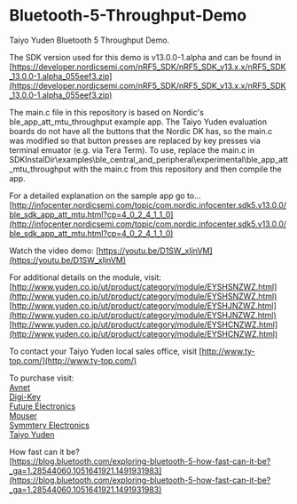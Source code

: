# Bluetooth-5-Throughput-Demo
Taiyo Yuden Bluetooth 5 Throughput Demo.

The SDK version used for this demo is v13.0.0-1.alpha and can be found in [https://developer.nordicsemi.com/nRF5_SDK/nRF5_SDK_v13.x.x/nRF5_SDK_13.0.0-1.alpha_055eef3.zip](https://developer.nordicsemi.com/nRF5_SDK/nRF5_SDK_v13.x.x/nRF5_SDK_13.0.0-1.alpha_055eef3.zip)

The main.c file in this repository is based on Nordic's ble_app_att_mtu_throughput example app. The Taiyo Yuden evaluation boards do not have all the buttons that the Nordic DK has, so the main.c was modified so that button presses are replaced by key presses via terminal emuator (e.g. via Tera Term). To use, replace the main.c in SDKInstalDir\examples\ble_central_and_peripheral\experimental\ble_app_att_mtu_throughput with the main.c from this repository and then compile the app.

For a detailed explanation on the sample app go to...
[http://infocenter.nordicsemi.com/topic/com.nordic.infocenter.sdk5.v13.0.0/ble_sdk_app_att_mtu.html?cp=4_0_2_4_1_1_0](http://infocenter.nordicsemi.com/topic/com.nordic.infocenter.sdk5.v13.0.0/ble_sdk_app_att_mtu.html?cp=4_0_2_4_1_1_0)

Watch the video demo: [https://youtu.be/D1SW_xIjnVM](https://youtu.be/D1SW_xIjnVM)

For additional details on the module, visit:    
[http://www.yuden.co.jp/ut/product/category/module/EYSHSNZWZ.html](http://www.yuden.co.jp/ut/product/category/module/EYSHSNZWZ.html)
[http://www.yuden.co.jp/ut/product/category/module/EYSHJNZWZ.html](http://www.yuden.co.jp/ut/product/category/module/EYSHJNZWZ.html)
[http://www.yuden.co.jp/ut/product/category/module/EYSHCNZWZ.html](http://www.yuden.co.jp/ut/product/category/module/EYSHCNZWZ.html) 

To contact your Taiyo Yuden local sales office, visit [http://www.ty-top.com/](http://www.ty-top.com/)    

To purchase visit:    
[Avnet](http://www.avnet.com)   
[Digi-Key](http://www.digikey.com)      
[Future Electronics](http://www.futureelectronics.com)    
[Mouser](http://www.mouser.com)     
[Symmtery Electronics](http://www.semiconductorstore.com)    
[Taiyo Yuden](http://www.ty-top.com)    

How fast can it be?     
[https://blog.bluetooth.com/exploring-bluetooth-5-how-fast-can-it-be?_ga=1.28544060.1051641921.1491931983](https://blog.bluetooth.com/exploring-bluetooth-5-how-fast-can-it-be?_ga=1.28544060.1051641921.1491931983)
